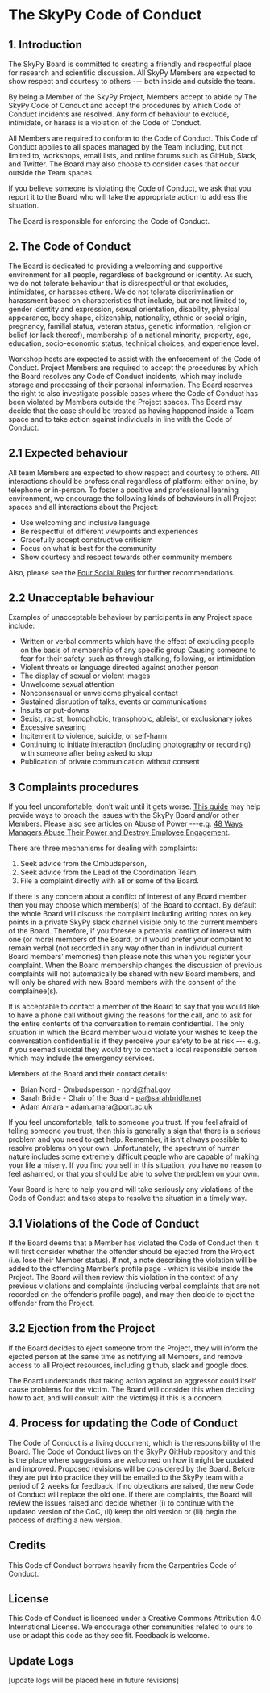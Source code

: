 The SkyPy Code of Conduct
=========================

## 1. Introduction

The SkyPy Board is committed to creating a friendly and respectful place for research and scientific discussion. All SkyPy Members are expected to show respect and courtesy to others --- both inside and outside the team.

By being a Member of the SkyPy Project, Members accept to abide by The SkyPy Code of Conduct and accept the procedures by which Code of Conduct incidents are resolved. Any form of behaviour to exclude, intimidate, or harass is a violation of the Code of Conduct.

All Members are required to conform to the Code of Conduct. This Code of Conduct applies to all spaces managed by the Team including, but not limited to, workshops, email lists, and online forums such as GitHub, Slack, and Twitter. The Board may also choose to consider cases that occur outside the Team spaces.

If you believe someone is violating the Code of Conduct, we ask that you report it to the Board who will take the appropriate action to address the situation.

The Board is responsible for enforcing the Code of Conduct.

## 2. The Code of Conduct

The Board is dedicated to providing a welcoming and supportive environment for all people, regardless of background or identity. As such, we do not tolerate behaviour that is disrespectful or that excludes, intimidates, or harasses  others. We do not tolerate discrimination or harassment based on characteristics that include, but are not limited to, gender identity and expression, sexual orientation, disability, physical appearance, body shape, citizenship, nationality, ethnic or social origin, pregnancy, familial status, veteran status, genetic information, religion or belief (or lack thereof), membership of a national minority, property, age, education, socio-economic status, technical choices, and experience level.

Workshop hosts are expected to assist with the enforcement of the Code of Conduct. Project Members are required to accept the procedures by which the Board resolves any Code of Conduct incidents, which may include storage and processing of their personal information. The Board reserves the right to also investigate possible cases where the Code of Conduct has been violated by Members outside the Project spaces. The Board may decide that the case should be treated as having happened inside a Team space and to take action against individuals in line with the Code of Conduct.

## 2.1 Expected behaviour

All team Members are expected to show respect and courtesy to others. All interactions should be professional regardless of platform: either online, by telephone or in-person. To foster a positive and professional learning environment, we encourage the following kinds of behaviours in all Project spaces and all interactions about the Project:

- Use welcoming and inclusive language
- Be respectful of different viewpoints and experiences
- Gracefully accept constructive criticism
- Focus on what is best for the community
- Show courtesy and respect towards other community members

Also, please see the [Four Social Rules](https://www.recurse.com/manual#sub-sec-social-rules) for further recommendations.

## 2.2 Unacceptable behaviour

Examples of unacceptable behaviour by participants in any Project space include:

- Written or verbal comments which have the effect of excluding people on the basis of membership of any specific group
 Causing someone to fear for their safety, such as through stalking, following, or intimidation
- Violent threats or language directed against another person
- The display of sexual or violent images
- Unwelcome sexual attention
- Nonconsensual or unwelcome physical contact
- Sustained disruption of talks, events or communications
- Insults or put-downs
- Sexist, racist, homophobic, transphobic, ableist, or exclusionary jokes
- Excessive swearing
- Incitement to violence, suicide, or self-harm
- Continuing to initiate interaction (including photography or recording) with someone after being asked to stop
- Publication of private communication without consent

## 3 Complaints procedures

If you feel uncomfortable, don’t wait until it gets worse. [This guide](https://www.edcc.edu/counseling/documents/Conflict.pdf) may help provide ways to broach the issues with the SkyPy Board and/or other Members. Please also see articles on Abuse of Power ---e.g. [48 Ways Managers Abuse Their Power and Destroy Employee Engagement](https://www.linkedin.com/pulse/48-ways-managers-abuse-power-destroy-employee-hanna/).

There are three mechanisms for dealing with complaints:

1. Seek advice from the Ombudsperson,
2. Seek advice from the Lead of the Coordination Team,
3. File a complaint directly with all or some of the Board.

If there is any concern about a conflict of interest of any Board member then you may choose which member(s) of the Board to contact. By default the whole Board will discuss the complaint including writing notes on key points in a private SkyPy slack channel visible only to the current members of the Board. Therefore, if you foresee a potential conflict of interest with one (or more) members of the Board, or if would prefer your complaint to remain verbal (not recorded in any way other than in individual current Board members’ memories) then please note this when you register your complaint. When the Board membership changes the discussion of previous complaints will not automatically be shared with new Board members, and will only be shared with new Board members with the consent of the complainee(s).

It is acceptable to contact a member of the Board to say that you would like to have a phone call without giving the reasons for the call, and to ask for the entire contents of the conversation to remain confidential. The only situation in which the Board member would violate your wishes to keep the conversation confidential is if they perceive your safety to be at risk --- e.g. if you seemed suicidal they would try to contact a local responsible person which may include the emergency services.

Members of the Board and their contact details:

- Brian Nord - Ombudsperson - nord@fnal.gov
- Sarah Bridle - Chair of the Board - pa@sarahbridle.net
- Adam Amara - adam.amara@port.ac.uk

If you feel uncomfortable, talk to someone you trust. If you feel afraid of telling someone you trust, then this is generally a sign that there is a serious problem and you need to get help. Remember, it isn’t always possible to resolve problems on your own. Unfortunately, the spectrum of human nature includes some extremely difficult people who are capable of making your life a misery. If you find yourself in this situation, you have no reason to feel ashamed, or that you should be able to solve the problem on your own.

Your Board is here to help you and will take seriously any violations of the Code of Conduct and take steps to resolve the situation in a timely way.

## 3.1 Violations of the Code of Conduct

If the Board deems that a Member has violated the Code of Conduct then it will first consider whether the offender should be ejected from the Project (i.e. lose their Member status). If not, a note describing the violation will be added to the offending Member’s profile page - which is visible inside the Project. The Board will then review this violation in the context of any previous violations and complaints (including verbal complaints that are not recorded on the offender’s profile page), and may then decide to eject the offender from the Project.

## 3.2 Ejection from the Project

If the Board decides to eject someone from the Project, they will inform the ejected person at the same time as notifying all Members, and remove access to all Project resources, including github, slack and google docs.

The Board understands that taking action against an aggressor could itself cause problems for the victim. The Board will consider this when deciding how to act, and will consult with the victim(s) if this is a concern.

## 4. Process for updating the Code of Conduct

The Code of Conduct is a living document, which is the responsibility of the Board. The Code of Conduct lives on the SkyPy GitHub repository and this is the place where suggestions are welcomed on how it might be updated and improved. Proposed revisions will be considered by the Board. Before they are put into practice they will be emailed to the SkyPy team with a period of 2 weeks for feedback. If no objections are raised, the new Code of Conduct will replace the old one. If there are complaints, the Board will review the issues raised and decide whether (i) to continue with the updated version of the CoC, (ii) keep the old version or (iii) begin the process of drafting a new version.

## Credits

This Code of Conduct borrows heavily from the Carpentries Code of Conduct.

## License

This Code of Conduct is licensed under a Creative Commons Attribution 4.0 International License. We encourage other communities related to ours to use or adapt this code as they see fit. Feedback is welcome.

## Update Logs

[update logs will be placed here in future revisions]
